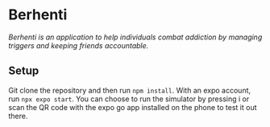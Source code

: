 # Berhenti

_Berhenti is an application to help individuals combat addiction by managing triggers and keeping friends accountable._

## Setup

Git clone the repository and then run `npm install`. With an expo account, run `npx expo start`. You can choose to run the simulator by pressing i or scan the QR code with the expo go app installed on the phone to test it out there.
